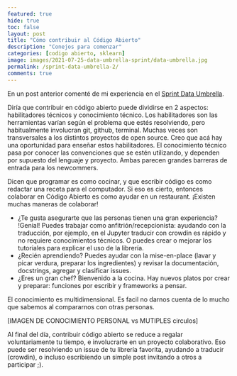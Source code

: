 ```yaml
---
featured: true
hide: true
toc: false
layout: post
title: "Cómo contribuir al Código Abierto"
description: "Conejos para comenzar"
categories: [codigo abierto, sklearn]
image: images/2021-07-25-data-umbrella-sprint/data-umbrella.jpg
permalink: /sprint-data-umbrella-2/
comments: true
---
```


En un post anterior comenté de mi experiencia en el [Sprint Data Umbrella](/sprint-data-umbrella/).

Diría que contribuir en código abierto puede dividirse en 2 aspectos: habilitadores técnicos y conocimiento técnico. Los habilitadores son las herramientas varían según el problema que estés resolviendo, pero habitualmente involucran git, github, terminal. Muchas veces son transversales a los distintos proyectos de open source. Creo que acá hay una oportunidad para enseñar estos habilitadores. El conocimiento técnico pasa por conocer las convenciones que se estén utilizando, y dependen por supuesto del lenguaje y proyecto. Ambas parecen grandes barreras de entrada para los newcommers.


Dicen que programar es como cocinar, y que escribir código es como redactar una receta para el computador. Si eso es cierto, entonces colaborar en Código Abierto es como ayudar en un restaurant. ¡Existen muchas maneras de colaborar! 
* ¿Te gusta asegurarte que las personas tienen una gran experiencia? !Genial! Puedes trabajar como anfitrión/recepcionista: ayudando con la traducción, por ejemplo, en el Jupyter traducir con crowdin es rápido y no requiere conocimientos técnicos. O puedes crear o mejorar los tutoriales para explicar el uso de la librería. 
* ¿Recién aprendiendo? Puedes ayudar con la mise-en-place (lavar y picar verdura, preparar los ingredientes) y revisar la documentación, docstrings, agregar y clasificar issues. 
* ¿Eres un gran chef? Bienvenido a la cocina. Hay nuevos platos por crear y preparar: funciones por escribir y frameworks a pensar. 

El conocimiento es multidimensional. Es facil no darnos cuenta de lo mucho que sabemos al compararnos con otras personas.

[IMAGEN DE CONOCIMIENTO PERSONAL vs MUTIPLES circulos]  

Al final del día, contribuir código abierto se reduce a regalar voluntariamente tu tiempo, e involucrarte en un proyecto colaborativo. Eso puede ser resolviendo un issue de tu librería favorita, ayudando a traducir (crowdin), o incluso escribiendo un simple post invitando a otros a participar ;).
